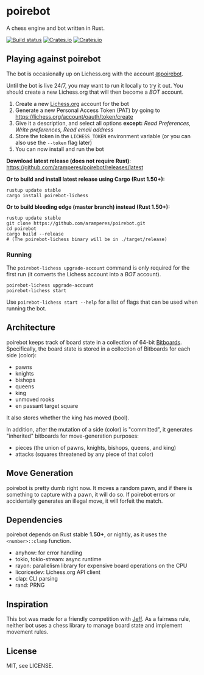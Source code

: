# poirebot

A chess engine and bot written in Rust.

[![Build status](https://github.com/aramperes/poirebot/actions/workflows/build.yml/badge.svg)](https://github.com/aramperes/poirebot/actions)
[![Crates.io](https://img.shields.io/crates/v/poirebot.svg)](https://crates.io/crates/poirebot)
[![Crates.io](https://img.shields.io/github/v/tag/aramperes/poirebot?label=release)](https://github.com/aramperes/poirebot/releases/latest)

## Playing against poirebot

The bot is occasionally up on Lichess.org with the account [@poirebot](https://lichess.org/@/poirebot).

Until the bot is live 24/7, you may want to run it locally to try it out. You should create a new Lichess.org that will
then become a *BOT* account.

1. Create a new [Lichess.org](https://lichess.org) account for the bot
2. Generate a new Personal Access Token (PAT) by going to https://lichess.org/account/oauth/token/create
3. Give it a description, and select all options **except:** *Read Preferences, Write preferences, Read email address*
4. Store the token in the `LICHESS_TOKEN` environment variable (or you can also use the `--token` flag later)
5. You can now install and run the bot

**Download latest release (does not require Rust)**: https://github.com/aramperes/poirebot/releases/latest

**Or to build and install latest release using Cargo (Rust 1.50+):**

```
rustup update stable
cargo install poirebot-lichess
```

**Or to build bleeding edge (master branch) instead (Rust 1.50+):**

```
rustup update stable
git clone https://github.com/aramperes/poirebot.git
cd poirebot
cargo build --release
# (The poirebot-lichess binary will be in ./target/release)
```

### Running

The `poirebot-lichess upgrade-account` command is only required for the first run (it converts the Lichess account into
a *BOT* account).

```
poirebot-lichess upgrade-account
poirebot-lichess start
```

Use `poirebot-lichess start --help` for a list of flags that can be used when running the bot.

## Architecture

poirebot keeps track of board state in a collection of 64-bit [Bitboards](https://www.chessprogramming.org/Bitboards).
Specifically, the board state is stored in a collection of Bitboards for each side (color):

* pawns
* knights
* bishops
* queens
* king
* unmoved rooks
* en passant target square

It also stores whether the king has moved (bool).

In addition, after the mutation of a side (color) is "committed", it generates "inherited" bitboards for move-generation
purposes:

* pieces (the union of pawns, knights, bishops, queens, and king)
* attacks (squares threatened by any piece of that color)

## Move Generation

poirebot is pretty dumb right now. It moves a random pawn, and if there is something to capture with a pawn, it will do
so. If poirebot errors or accidentally generates an illegal move, it will forfeit the match.

## Dependencies

poirebot depends on Rust stable **1.50+**, or nightly, as it uses the `<number>::clamp` function.

* anyhow: for error handling
* tokio, tokio-stream: async runtime
* rayon: parallelism library for expensive board operations on the CPU
* licoricedev: Lichess.org API client
* clap: CLI parsing
* rand: PRNG

## Inspiration

This bot was made for a friendly competition with [Jeff](https://github.com/BorysSerbyn/Jeff-bot). As a fairness rule,
neither bot uses a chess library to manage board state and implement movement rules.

## License

MIT, see LICENSE.
